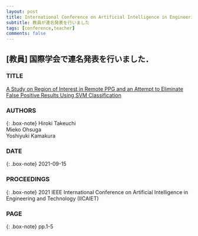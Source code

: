 ```yaml
---
layout: post
title: International Conference on Artificial Intelligence in Engineering and Technology 2021 (IICAIET2021)
subtitle: 教員が連名発表を行いました
tags: [conference,teacher]
comments: false
---
```

## [教員] 国際学会で連名発表を行いました．

### TITLE

[A Study on Region of Interest in Remote PPG and an Attempt to Eliminate False Positive Results Using SVM Classification](https://ieeexplore.ieee.org/document/9573945)

### AUTHORS

{: .box-note}
Hiroki Takeuchi<br>
Mieko Ohsuga<br>
Yoshiyuki Kamakura

### DATE

{: .box-note}
2021-09-15


### PROCEEDINGS

{: .box-note}
2021 IEEE International Conference on Artificial Intelligence in Engineering and Technology (IICAIET)

### PAGE

{: .box-note}
pp.1-5
